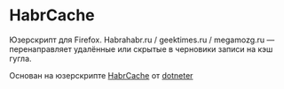 # HabrCache
Юзерскрипт для Firefox. Habrahabr.ru / geektimes.ru / megamozg.ru — перенаправляет удалённые или скрытые в черновики записи на кэш гугла.

Основан на юзерскрипте [HabrCache](http://userscripts-mirror.org/scripts/show/136481) от [dotneter](http://userscripts-mirror.org/users/138395.html)
